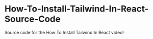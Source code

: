 # How-To-Install-Tailwind-In-React-Source-Code
Source code for the How To Install Tailwind In React video!
